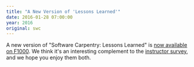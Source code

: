 ```yaml
---
title: "A New Version of 'Lessons Learned'"
date: 2016-01-28 07:00:00
year: 2016
original: swc
---
```

A new version of "Software Carpentry: Lessons Learned" is
[now available on F1000](http://f1000research.com/articles/3-62/v2).
We think it's an interesting complement to
the [instructor survey]({{site.baseurl}}/blog/2016/01/instructor-survey.html),
and we hope you enjoy them both.
